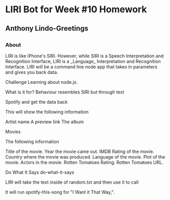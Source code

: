 
<h1>LIRI Bot for Week #10 Homework</h1>
<h2>Anthony Lindo-Greetings<h2>

<h3>About</h3>
<p>LIRI is like iPhone's SIRI. However, while SIRI is a Speech Interpretation and Recognition Interface, LIRI is a _Language_ Interpretation and Recognition Interface. LIRI will be a command line node app that takes in parameters and gives you back data.</p>

Challenge
Learning about node.js.

What is it for?
Behaviour resembles SIRI but through text

Spotify
<insert song title> and get the data back

This will show the following information 

Artist
name
A preview link
The album

Movies
<insert movie title>

The following information

Title of the movie.
Year the movie came out.
IMDB Rating of the movie.
Country where the movie was produced.
Language of the movie.
Plot of the movie.
Actors in the movie.
Rotten Tomatoes Rating.
Rotten Tomatoes URL.


Do What It Says
do-what-it-says

LIRI will take the text inside of random.txt and then use it to call

It will run spotify-this-song for "I Want it That Way,".
